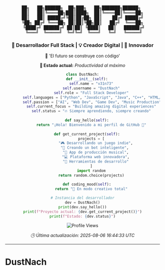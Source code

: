 <!-- BANNER_START -->
<div align="center">

<pre>
██╗   ██╗██████╗  ██╗███╗   ██╗███████╗██████╗ 
██║   ██║╚════██╗███║████╗  ██║╚════██║╚════██╗
██║   ██║ █████╔╝╚██║██╔██╗ ██║    ██╔╝ █████╔╝
╚██╗ ██╔╝ ╚═══██╗ ██║██║╚██╗██║   ██╔╝  ╚═══██╗
 ╚████╔╝ ██████╔╝ ██║██║ ╚████║   ██║   ██████╔╝
  ╚═══╝  ╚═════╝  ╚═╝╚═╝  ╚═══╝   ╚═╝   ╚═════╝ 
</pre>

### 🎯 Desarrollador Full Stack | 💡 Creador Digital | 🎲 Innovador

🤖 'El futuro se construye con código'

**🚀 Estado actual:** *Productividad al máximo*

```python
class DustNach:
    def __init__(self):
        self.name = "v31n73"
        self.username = "DustNach"
        self.role = "Full Stack Developer"
        self.languages = ["Python", "JavaScript", "Java", "C++", "HTML/CSS"]
        self.passion = ["AI", "Web Dev", "Game Dev", "Music Production"]
        self.current_focus = "Building amazing digital experiences"
        self.status = "🔥 Siempre aprendiendo, siempre creando"
    
    def say_hello(self):
        return "¡Hola! Bienvenido a mi perfil de GitHub 👋"
    
    def get_current_project(self):
        projects = [
            "🎮 Desarrollando un juego indie",
            "🤖 Creando un bot inteligente", 
            "🎵 App de producción musical",
            "💻 Plataforma web innovadora",
            "🚀 Herramientas de desarrollo"
        ]
        import random
        return random.choice(projects)
    
    def coding_mood(self):
        return "🎯 En modo creativo total"

# Instancia del desarrollador
dev = DustNach()
print(dev.say_hello())
print(f"Proyecto actual: {dev.get_current_project()}")
print(f"Estado: {dev.status}")
```

<img src="https://komarev.com/ghpvc/?username=DustNach&color=blueviolet&style=flat-square&label=Profile+Views" alt="Profile Views"/>

*🕒 Última actualización: 2025-08-06 16:44:33 UTC*

---

</div>
<!-- BANNER_END -->

# DustNach

